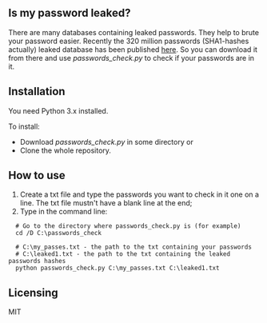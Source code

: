 ## Is my password leaked?
There are many databases containing leaked passwords. They help to brute your password easier. Recently the 320 million passwords (SHA1-hashes actually) leaked database has been published [here](https://haveibeenpwned.com/Passwords). So you can download it from there and use *passwords_check.py* to check if your passwords are in it.

## Installation
You need Python 3.x installed.

To install:
- Download *passwords_check.py* in some directory or
- Clone the whole repository.

## How to use
1. Create a txt file and type the passwords you want to check in it one on a line. The txt file mustn't have a blank line at the end;
2. Type in the command line:

```
  # Go to the directory where passwords_check.py is (for example)
  cd /D C:\passwords_check

  # C:\my_passes.txt - the path to the txt containing your passwords
  # C:\leaked1.txt - the path to the txt containing the leaked passwords hashes
  python passwords_check.py C:\my_passes.txt C:\leaked1.txt
```

## Licensing
MIT